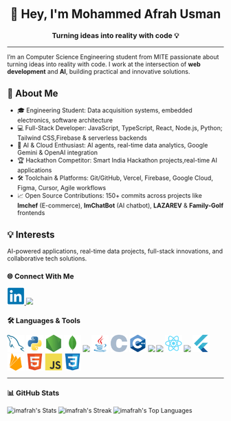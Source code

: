 <h1 align="center">👋 Hey, I'm Mohammed Afrah Usman</h1>
<h3 align="center">Turning ideas into reality with code 💡</h3>

---

I’m an Computer Science Engineering student from MITE passionate about turning ideas into reality with code. I work at the intersection of **web development** and **AI**, building practical and innovative solutions.

## 🚀 About Me
- 🎓 Engineering Student: Data acquisition systems, embedded electronics, software architecture  
- 💻 Full-Stack Developer: JavaScript, TypeScript, React, Node.js, Python; Tailwind CSS,Firebase & serverless backends  
- 🤖 AI & Cloud Enthusiast: AI agents, real-time data analytics, Google Gemini & OpenAI integration  
- 🏆 Hackathon Competitor: Smart India Hackathon projects,real-time AI applications  
- 🛠 Toolchain & Platforms: Git/GitHub, Vercel, Firebase, Google Cloud, Figma, Cursor, Agile workflows  
- 📈 Open Source Contributions: 150+ commits across projects like **Imchef** (E-commerce), **ImChatBot** (AI chatbot), **LAZAREV** & **Family-Golf** frontends  

## 💡 Interests
AI-powered applications, real-time data projects, full-stack innovations, and collaborative tech solutions.

### 🌐 Connect With Me
<p align="left">
<a href="https://linkedin.com/in/mohammed-afrah-usman-6bb087294" target="_blank">
<img src="https://raw.githubusercontent.com/devicons/devicon/master/icons/linkedin/linkedin-original.svg" width="40"/>
</a>
<a href="https://leetcode.com/u/Imafrah/" target="_blank">
<img src="https://upload.wikimedia.org/wikipedia/commons/1/19/LeetCode_logo_black.png" width="40"/>
</a>
</p>

### 🛠 Languages & Tools
<p align="left">
<img src="https://raw.githubusercontent.com/devicons/devicon/master/icons/mysql/mysql-original.svg" width="40"/> 
<img src="https://raw.githubusercontent.com/devicons/devicon/master/icons/python/python-original.svg" width="40"/> 
<img src="https://raw.githubusercontent.com/devicons/devicon/master/icons/nodejs/nodejs-original.svg" width="40"/> 
<img src="https://raw.githubusercontent.com/devicons/devicon/master/icons/mongodb/mongodb-original.svg" width="40"/> 
<img src="https://www.vectorlogo.zone/logos/figma/figma-icon.svg" width="40"/> 
<img src="https://raw.githubusercontent.com/devicons/devicon/master/icons/java/java-original.svg" width="40"/> 
<img src="https://raw.githubusercontent.com/devicons/devicon/master/icons/c/c-original.svg" width="40"/> 
<img src="https://raw.githubusercontent.com/devicons/devicon/master/icons/cplusplus/cplusplus-original.svg" width="40"/> 
<img src="https://upload.wikimedia.org/wikipedia/commons/4/45/Notion_app_logo.png" width="40"/> 
<img src="https://www.vectorlogo.zone/logos/getpostman/getpostman-icon.svg" width="40"/> 
<img src="https://raw.githubusercontent.com/devicons/devicon/master/icons/react/react-original.svg" width="40"/>
<img src="https://encrypted-tbn0.gstatic.com/images?q=tbn:ANd9GcQfRklXyWQy1ditXPl8oBPdbcdjxuiVU3Z3VA&s" width="40"/> 
<img src="https://raw.githubusercontent.com/devicons/devicon/master/icons/flutter/flutter-original.svg" width="40"/>
<img src="https://raw.githubusercontent.com/devicons/devicon/master/icons/firebase/firebase-plain.svg" width="40"/>
<img src="https://raw.githubusercontent.com/devicons/devicon/master/icons/html5/html5-original.svg" width="40"/> 
<img src="https://raw.githubusercontent.com/devicons/devicon/master/icons/javascript/javascript-original.svg" width="40"/> 
<img src="https://raw.githubusercontent.com/devicons/devicon/master/icons/css3/css3-original.svg" width="40"/> 
</p>

---

### 📊 GitHub Stats
![imafrah's Stats](https://github-readme-stats.vercel.app/api?username=imafrah&theme=tokyonight&show_icons=true&hide_border=false&count_private=false)
![imafrah's Streak](https://github-readme-streak-stats.herokuapp.com/?user=imafrah&theme=tokyonight&hide_border=false)
![imafrah's Top Languages](https://github-readme-stats.vercel.app/api/top-langs/?username=imafrah&theme=tokyonight&show_icons=true&hide_border=false&layout=compact)

